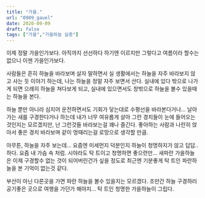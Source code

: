 ```yaml
---
title: "가을."
url: "0909_gauel"
date: 2020-09-09
draft: false
tags: ["가을","가을하늘 실종"]
---
```

이제 정말 가을인가보다. 아직까지 선선하다 하기엔 이르지만 그렇다고 여름이라 할수는 없으니 이젠 가을인가보다.

사람들은 흔히 하늘을 바라보며 살자 말하면서 실 생활에서는
하늘을 자주 바라보지 않고 사는 듯 이야기 하는데,
나는 하늘을 정말 자주 보면서 산다.
실내에 있다 밖으로 나가게 되면 으례히 하늘을 쳐다보게 되고,
실내에 있으면서도 창밖으로 하늘을 볼수 있을때는 하늘을 본다.

하늘 뿐만 아니라 심지어 운전하면서도
기회가 닿는대로 수평선을 바라본다거나... 날아가는 새를 구경한다거나 하는데
내가 너무 여유롭게 살아 그런 경치들이 눈에 들어오는 것인지는 모르겠지만,
난 그런것들 바라보는걸 꽤나 즐긴다.
좋아하는 사람과 나란히 앉아서 좋은 경치 바라보며 같이 멍때리는걸 로망으로 생각할 만큼.

아무튼, 하늘을 자주 보는데... 요즘엔 미세먼지 덕분인지 하늘이 청명하지가 않고 답답..하다.
요즘 내 가슴 속 처럼. 시야라도 탁 트이고 청명하면 좋으련만...
새파란 가을하늘은 이제 구경할수 없는 것이 되어버린건가 싶을 정도로
최근엔 기분좋게 탁 트인 파란하늘을 본 기억이 없는것 같다.

부산이 아닌 다른곳을 가면 파란 하늘을 볼수 있을지는 모르겠다.
조만간 하늘 구경하러 공기좋은 곳으로 여행을 가던가 해야지... 탁 트인 청명한 가을하늘이 그립다.
